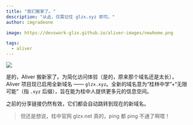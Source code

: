 ```yaml
---
title: "我们搬家了。"
description: "从此，仅需记住 glzx.xyz 即可。"
author: imgradeone

image: https://devswork-glzx.github.io/aliver-images/newhome.png

tags:
  - aliver
---
```


![](https://devswork-glzx.github.io/aliver-images/newhome-2x.png)

是的，Aliver 搬新家了。为简化访问体验（是的，原来那个域名还是太长），Aliver 项目现已启用全新域名 —— `glzx.xyz`。全新的域名意为“桂林中学”+“无限可能”（指 `.xyz` 后缀），旨在能为桂中人提供更多元的信息空间。

之前的分享链接仍然有效，它们都会自动跳转到现在的新域名。

> 但还是想说，桂中官网 glzx.net 真的，ping 都 ping 不通了啊喂！
